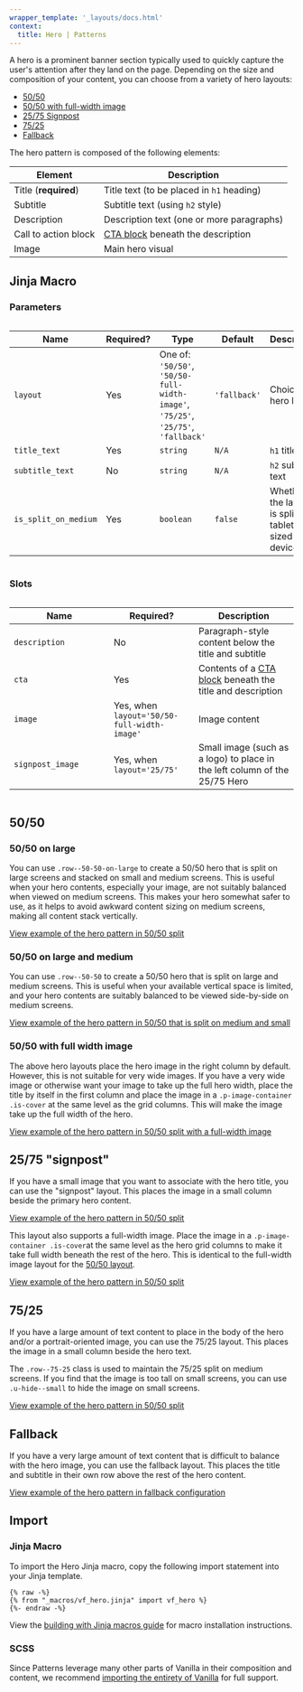 ```yaml
---
wrapper_template: '_layouts/docs.html'
context:
  title: Hero | Patterns
---
```


A hero is a prominent banner section typically used to quickly capture the user's attention after they land on the page.
Depending on the size and composition of your content, you can choose from a variety of hero layouts:

- [50/50](#5050)
- [50/50 with full-width image](#5050-with-full-width-image)
- [25/75 Signpost](#2575-signpost)
- [75/25](#7525)
- [Fallback](#fallback)

The hero pattern is composed of the following elements:

| Element              | Description                                                   |
| -------------------- | ------------------------------------------------------------- |
| Title (**required**) | Title text (to be placed in `h1` heading)                     |
| Subtitle             | Subtitle text (using `h2` style)                              |
| Description          | Description text (one or more paragraphs)                     |
| Call to action block | [CTA block](/docs/patterns/cta-block) beneath the description |
| Image                | Main hero visual                                              |

## Jinja Macro

### Parameters

<div style="overflow: auto;">
  <table>
    <thead>
      <tr>
        <th style="width: 220px;">Name</th>
        <th style="width: 160px;">Required?</th>
        <th style="width: 160px;">Type</th>
        <th style="width: 160px;">Default</th>
        <th style="width: 250px;">Description</th>
      </tr>
    </thead>
    <tbody>
      <tr>
        <td>
          <code>layout</code>
        </td>
        <td>
          Yes
        </td>
        <td>
          One of:<br>
          <code>'50/50'</code>,<br>
          <code>'50/50-full-width-image'</code>,<br>
          <code>'75/25'</code>,<br>
          <code>'25/75'</code>,<br>
          <code>'fallback'</code>
        </td>
        <td>
          <code>'fallback'</code>
        </td>
        <td>
          Choice of hero layout
        </td>
      </tr>
      <tr>
        <td>
          <code>title_text</code>
        </td>
        <td>
          Yes
        </td>
        <td>
          <code>string</code>
        </td>
        <td>
          <code>N/A</code>
        </td>
        <td>
          <code>h1</code> title text
        </td>
      </tr>
      <tr>
        <td>
          <code>subtitle_text</code>
        </td>
        <td>
          No
        </td>
        <td>
          <code>string</code>
        </td>
        <td>
          <code>N/A</code>
        </td>
        <td>
          <code>h2</code> subtitle text
        </td>
      </tr>
      <tr>
        <td>
          <code>is_split_on_medium</code>
        </td>
        <td>
          Yes
        </td>
        <td>
          <code>boolean</code>
        </td>
        <td>
          <code>false</code>
        </td>
        <td>
          Whether the layout is split on tablet-sized devices
        </td>
      </tr>
    </tbody>
  </table>
</div>

### Slots

<div style="overflow: auto;">
  <table>
    <thead>
      <tr>
        <th style="width: 220px;">Name</th>
        <th style="width: 160px;">Required?</th>
        <th style="width: 250px;">Description</th>
      </tr>
    </thead>
    <tbody>
      <tr>
        <td>
          <code>description</code>
        </td>
        <td>
          No
        </td>
        <td>
          Paragraph-style content below the title and subtitle
        </td>
      </tr>
      <tr>
        <td>
          <code>cta</code>
        </td>
        <td>
          Yes
        </td>
        <td>
          Contents of a <a href="/docs/patterns/cta-block">CTA block</a> beneath
          the title and description
        </td>
      </tr>
      <tr>
        <td>
          <code>image</code>
        </td>
        <td>
          Yes, when <code>layout='50/50-full-width-image'</code>
        </td>
        <td>
          Image content
        </td>
      </tr>
      <tr>
        <td>
          <code>signpost_image</code>
        </td>
        <td>
          Yes, when <code>layout='25/75'</code>
        </td>
        <td>
          Small image (such as a logo) to place in the left column of the
          25/75 Hero
        </td>
      </tr>
    </tbody>
  </table>
</div>

## 50/50

### 50/50 on large

You can use <code>.row--50-50-on-large</code> to create a 50/50 hero that is split on large screens and stacked on small
and medium screens.
This is useful when your hero contents, especially your image, are not suitably balanced when viewed on medium screens.
This makes your hero somewhat safer to use, as it helps to avoid awkward content sizing on medium screens, making all
content stack vertically.

<div class="embedded-example"><a href="/docs/examples/patterns/hero/hero-50-50" class="js-example" data-lang="jinja">
View example of the hero pattern in 50/50 split
</a></div>

### 50/50 on large and medium

You can use <code>.row--50-50</code> to create a 50/50 hero that is split on large and medium screens.
This is useful when your available vertical space is limited, and your hero contents are suitably balanced to be viewed
side-by-side on medium screens.

<div class="embedded-example"><a href="/docs/examples/patterns/hero/hero-50-50-split-on-medium" class="js-example" data-lang="jinja">
View example of the hero pattern in 50/50 that is split on medium and small
</a></div>

### 50/50 with full width image

The above hero layouts place the hero image in the right column by default. However, this is not suitable for very wide
images.
If you have a very wide image or otherwise want your image to take up the full hero width, place the title by itself in
the first column and place the image in a <code>.p-image-container .is-cover</code> at the same level as the grid
columns.
This will make the image take up the full width of the hero.

<div class="embedded-example"><a href="/docs/examples/patterns/hero/hero-50-50-full-width-image" class="js-example" data-lang="jinja">
View example of the hero pattern in 50/50 split with a full-width image
</a></div>

## 25/75 "signpost"

If you have a small image that you want to associate with the hero title, you can use the "signpost" layout.
This places the image in a small column beside the primary hero content.

<div class="embedded-example"><a href="/docs/examples/patterns/hero/hero-signpost" class="js-example" data-lang="jinja">
View example of the hero pattern in 50/50 split
</a></div>

This layout also supports a full-width image. Place the image in a <code>.p-image-container .is-cover</code>at the same
level as the hero grid columns to make it take full width beneath the rest of the hero. This is identical to the
full-width image layout for the [50/50 layout](#50-50-with-full-width-image).

<div class="embedded-example"><a href="/docs/examples/patterns/hero/hero-signpost-full-width-image" class="js-example" data-lang="jinja">
View example of the hero pattern in 50/50 split
</a></div>

## 75/25

If you have a large amount of text content to place in the body of the hero and/or a portrait-oriented image, you can
use the 75/25 layout. This places the image in a small column beside the hero text.

The <code>.row--75-25</code> class is used to maintain the 75/25 split on medium screens.
If you find that the image is too tall on small screens, you can use <code>.u-hide--small</code> to hide the image on
small screens.

<div class="embedded-example"><a href="/docs/examples/patterns/hero/hero-75-25" class="js-example" data-lang="jinja">
View example of the hero pattern in 50/50 split
</a></div>

## Fallback

If you have a very large amount of text content that is difficult to balance with the hero image, you can use the
fallback layout.
This places the title and subtitle in their own row above the rest of the hero content.

<div class="embedded-example"><a href="/docs/examples/patterns/hero/hero-fallback" class="js-example" data-lang="jinja">
View example of the hero pattern in fallback configuration
</a></div>

## Import

### Jinja Macro

To import the Hero Jinja macro, copy the following import statement into your
Jinja template.

```jinja
{% raw -%}
{% from "_macros/vf_hero.jinja" import vf_hero %}
{%- endraw -%}
```

View the [building with Jinja macros guide](/docs/building-vanilla#jinja-macros)
for macro installation instructions.

### SCSS

Since Patterns leverage many other parts of Vanilla in their composition and content, we
recommend [importing the entirety of Vanilla](/docs#install) for full support.

